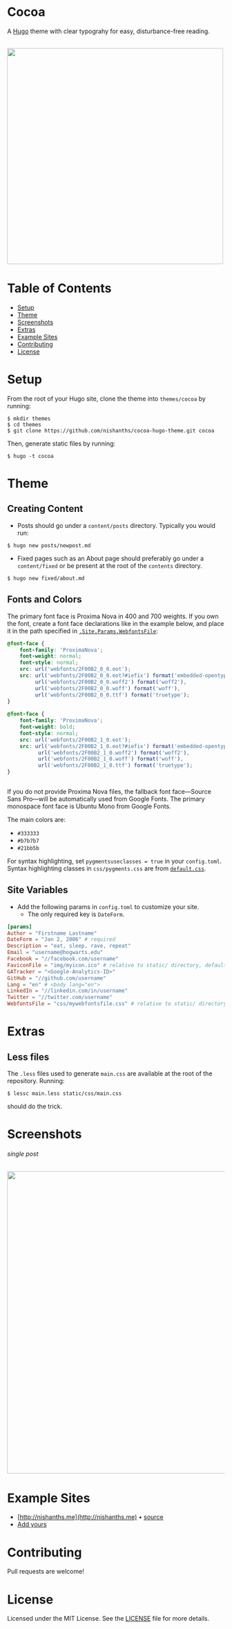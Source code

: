 # Cocoa

A [Hugo](http://gohugo.io) theme with clear typograhy for easy, disturbance-free reading.

<br />

<img src="https://raw.githubusercontent.com/nishanths/cooca-hugo-theme/master/images/tn.png" width="500px">

<br />

# Table of Contents

* [Setup](#setup)
* [Theme](#theme)
* [Screenshots](#screenshots)
* [Extras](#extras)
* [Example Sites](#example-sites)
* [Contributing](#contributing)
* [License](#license)

# Setup 

From the root of your Hugo site, clone the theme into `themes/cocoa` by running:

````
$ mkdir themes
$ cd themes
$ git clone https://github.com/nishanths/cocoa-hugo-theme.git cocoa
````

Then, generate static files by running:

````
$ hugo -t cocoa
````

# Theme

## Creating Content

* Posts should go under a `content/posts` directory. Typically you would run:

````
$ hugo new posts/newpost.md
````

* Fixed pages such as an About page should preferably go under a `content/fixed` or be present at the root of the `contents` directory.

````
$ hugo new fixed/about.md
````

## Fonts and Colors

The primary font face is Proxima Nova in 400 and 700 weights. If you own the font, create a font face declarations like in the example below, and place it in the path specified in [`.Site.Params.WebfontsFile`](#site-variables):

````css
@font-face {
	font-family: 'ProximaNova';
	font-weight: normal;
	font-style: normal;
	src: url('webfonts/2F00B2_0_0.eot');
	src: url('webfonts/2F00B2_0_0.eot?#iefix') format('embedded-opentype'),
	     url('webfonts/2F00B2_0_0.woff2') format('woff2'),
	     url('webfonts/2F00B2_0_0.woff') format('woff'),
	     url('webfonts/2F00B2_0_0.ttf') format('truetype');
}
  
@font-face {
	font-family: 'ProximaNova';
	font-weight: bold;
	font-style: normal;
	src: url('webfonts/2F00B2_1_0.eot');
	src: url('webfonts/2F00B2_1_0.eot?#iefix') format('embedded-opentype'),
		  url('webfonts/2F00B2_1_0.woff2') format('woff2'),
		  url('webfonts/2F00B2_1_0.woff') format('woff'),
		  url('webfonts/2F00B2_1_0.ttf') format('truetype');
}
 
````

If you do not provide Proxima Nova files, the fallback font face—Source Sans Pro—will be automatically used from Google Fonts. The primary monospace font face is Ubuntu Mono from Google Fonts.


The main colors are:

* `#333333`
* `#b7b7b7`
* `#21bb5b`

For syntax highlighting, set `pygmentsuseclasses = true` in your `config.toml`. Syntax highlighting classes in `css/pygments.css` are from [`default.css`](https://github.com/richleland/pygments-css/blob/master/default.css).

## Site Variables

* Add the following params in `config.toml` to customize your site. 
  * The only required key is `DateForm`.

````toml
[params]
Author = "Firstname Lastname"
DateForm = "Jan 2, 2006" # required
Description = "eat, sleep, rave, repeat"
Email = "username@hogwarts.edu"
Facebook = "//facebook.com/username"
FaviconFile = "img/myicon.ico" # relative to static/ directory, defaults to the icon at themes/cocoa/img/favicon.ico
GATracker = "<Google-Analytics-ID>"
GitHub = "//github.com/username"
Lang = "en" # <body lang="en">
LinkedIn = "//linkedin.com/in/username"
Twitter = "//twitter.com/username"
WebfontsFile = "css/mywebfontsfile.css" # relative to static/ directory, defaults to empty string 
````

# Extras

## Less files

The `.less` files used to generate `main.css` are available at the root of the repository. Running:

````
$ lessc main.less static/css/main.css
````

should do the trick.


# Screenshots

###### single post

<img src="https://raw.githubusercontent.com/nishanths/cooca-hugo-theme/master/images/screenshot.png" width="700px">


# Example Sites

* [http://nishanths.me](http://nishanths.me) • [source](https://github.com/nishanths/)
* [Add yours](https://github.com/nishanths/cooca-hugo-theme/compare)

# Contributing

Pull requests are welcome!

# License

Licensed under the MIT License. See the [LICENSE](https://github.com/nishanths/cocoa-hugo-theme/blob/master/LICENSE.md) file for more details.